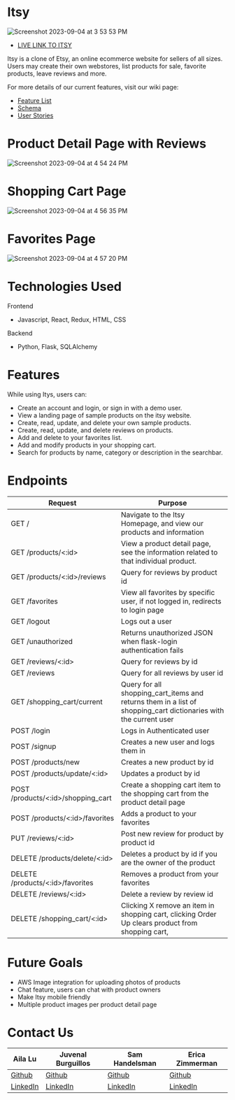 # Itsy
   ![Screenshot 2023-09-04 at 3 53 53 PM](https://github.com/samhandels/Itsy/assets/123411173/2c3fd80e-989b-49b5-a242-3c522f1f9254)

- [LIVE LINK TO ITSY](https://itsy-5lnl.onrender.com/)

Itsy is a clone of Etsy, an online ecommerce website for sellers of all sizes. Users may create their own webstores, list products for sale, favorite products, leave reviews and more.

For more details of our current features, visit our wiki page:

- [Feature List](https://github.com/samhandels/Itsy/wiki/Feature_List)
- [Schema](https://github.com/samhandels/Itsy/wiki/Schema)
- [User Stories](https://github.com/samhandels/Itsy/wiki/User-Stories)

# Product Detail Page with Reviews
![Screenshot 2023-09-04 at 4 54 24 PM](https://github.com/samhandels/Itsy/assets/123411173/6b96fe8a-a0fd-4f55-ab54-1eb9a90e3806)

# Shopping Cart Page
![Screenshot 2023-09-04 at 4 56 35 PM](https://github.com/samhandels/Itsy/assets/123411173/f8739491-0814-4cab-a2c8-0676a5a680e8)

# Favorites Page
![Screenshot 2023-09-04 at 4 57 20 PM](https://github.com/samhandels/Itsy/assets/123411173/7155bd62-fd01-4b35-abb0-81a542927a13)


# Technologies Used
Frontend
- Javascript, React, Redux, HTML, CSS

Backend
- Python, Flask, SQLAlchemy


# Features
While using Itys, users can:
- Create an account and login, or sign in with a demo user.
- View a landing page of sample products on the itsy website.
- Create, read, update, and delete your own sample products.
- Create, read, update, and delete reviews on products.
- Add and delete to your favorites list.
- Add and modify products in your shopping cart.
- Search for products by name, category or description in the searchbar.

# Endpoints
| Request | Purpose |
| --- | --- |
| GET / | Navigate to the Itsy Homepage, and view our products and information |
| GET /products/<:id> | View a product detail page, see the information related to that individual product. |
| GET /products/<:id>/reviews | Query for reviews by product id |
| GET /favorites | View all favorites by specific user, if not logged in, redirects to login page |
| GET /logout | Logs out a user |
| GET /unauthorized | Returns unauthorized JSON when flask-login authentication fails |
| GET /reviews/<:id> | Query for reviews by id |
| GET /reviews | Query for all reviews by user id |
| GET /shopping_cart/current | Query for all shopping_cart_items and returns them in a list of shopping_cart dictionaries with the current user |
| POST /login | Logs in Authenticated user |
| POST /signup | Creates a new user and logs them in |
| POST /products/new | Creates a new product by id |
| POST /products/update/<:id> | Updates a product by id |
| POST /products/<:id>/shopping_cart | Create a shopping cart item to the shopping cart from the product detail page |
| POST /products/<:id>/favorites | Adds a product to your favorites |
| PUT /reviews/<:id> | Post new review for product by product id |
| DELETE /products/delete/<:id> | Deletes a product by id if you are the owner of the product |
| DELETE /products/<:id>/favorites | Removes a product from your favorites |
| DELETE /reviews/<:id> | Delete a review by review id |
| DELETE /shopping_cart/<:id> | Clicking X remove an item in shopping cart, clicking Order Up clears product from shopping cart, |


# Future Goals
- AWS Image integration for uploading photos of products
- Chat feature, users can chat with product owners
- Make Itsy mobile friendly
- Multiple product images per product detail page

# Contact Us
| Aila Lu | Juvenal Burguillos | Sam Handelsman | Erica Zimmerman |
| --- | --- | --- | --- |
| [Github](https://github.com/AilaLu) | [Github](https://github.com/juvie3) | [Github](https://github.com/samhandels) | [Github](https://github.com/ez111640) |
| [LinkedIn](https://www.linkedin.com/in/ailalutw/) | [LinkedIn](https://www.linkedin.com/in/juvenal-burguillos-b550041ba/) | [LinkedIn](https://www.linkedin.com/in/sam-handelsman/) | [LinkedIn](https://www.linkedin.com/in/erica-zimmerman-15168a28a/) |

